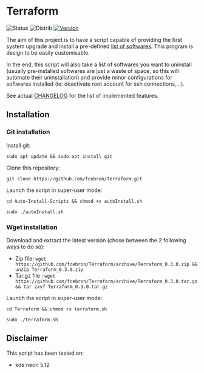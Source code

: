 # Terraform
![Status](https://img.shields.io/badge/Status-In%20Development-red.svg)
![Distrib](https://img.shields.io/badge/Ubuntu-16.04-brightgreen.svg)
[![Version](https://img.shields.io/badge/Version-latest%20release-yellow.svg)](https://github.com/fcebron/Auto-Install-Scripts/releases/latest)

The aim of this project is to have a script capable of providing the first system upgrade and install a pre-defined [list of softwares](SoftwareList.md). This program is design to be easily customisable.

In the end, this script will also take a list of softwares you want to uninstall (usually pre-installed softwares are just a waste of space, so this will automate their uninstallation) and provide minor configurations for softwares installed (ie: deactivate root account for ssh connections,...).

See actual [CHANGELOG](CHANGELOG.md) for the list of implemented features.

## Installation
### Git installation
Install git:

```sudo apt update && sudo apt install git```

Clone this repository:

```git clone https://github.com/fcebron/Terraform.git```

Launch the script in super-user mode:

```cd Auto-Install-Scripts && chmod +x autoInstall.sh```

```sudo ./autoInstall.sh```

### Wget installation
Download and extract the latest version (chose between the 2 following ways to do so):

- Zip file: ```wget https://github.com/fcebron/Terraform/archive/Terraform_0.3.0.zip && unzip Terraform_0.3.0.zip```
- Tar.gz file : ```wget https://github.com/fcebron/Terraform/archive/Terraform_0.3.0.tar.gz && tar zxvf Terraform_0.3.0.tar.gz```

Launch the script in super-user mode:

```cd Terraform && chmod +x terraform.sh```

```sudo ./terraform.sh```

## Disclaimer
This script has been tested on:
* kde neon 5.12
